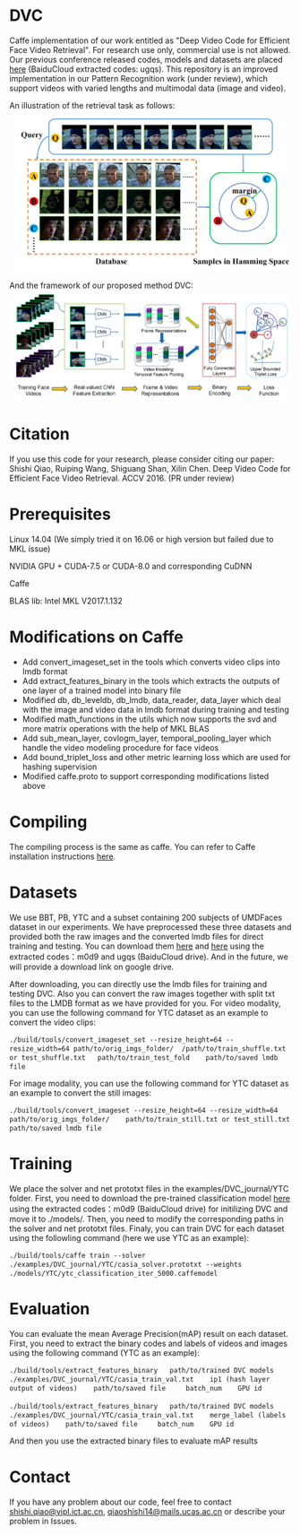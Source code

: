 # DVC
Caffe implementation of our work entitled as "Deep Video Code for Efficient Face Video Retrieval". For research use only, commercial use is not allowed.
Our previous conference released codes, models and datasets are placed [here](https://pan.baidu.com/s/1o7HdzGu) (BaiduCloud extracted codes: ugqs). This repository 
is an improved implementation in our Pattern Recognition work (under review), which support videos with varied lengths and multimodal data (image and video).   

An illustration of the retrieval task as follows:
![image](https://github.com/greatmanqss/DVC/blob/master/FaceVideoRetrieval.png)

And the framework of our proposed method DVC:
![image](https://github.com/greatmanqss/DVC/blob/master/DVC_framework.png)

# Citation
If you use this code for your research, please consider citing our paper: Shishi Qiao, Ruiping Wang, Shiguang Shan, Xilin Chen. Deep Video Code for Efficient Face Video Retrieval. ACCV 2016. (PR under review) 

# Prerequisites
Linux 14.04 (We simply tried it on 16.06 or high version but failed due to MKL issue)

NVIDIA GPU + CUDA-7.5 or CUDA-8.0 and corresponding CuDNN

Caffe

BLAS lib: Intel MKL V2017.1.132

# Modifications on Caffe
- Add convert_imageset_set in the tools which converts video clips into lmdb format
- Add extract_features_binary in the tools which extracts the outputs of one layer of a trained model into binary file
- Modified db, db_leveldb, db_lmdb, data_reader, data_layer which deal with the image and video data in lmdb format during training and testing 
- Modified math_functions in the utils which now supports the svd and more matrix operations with the help of MKL BLAS
- Add sub_mean_layer, covlogm_layer, temporal_pooling_layer which handle the video modeling procedure for face videos
- Add bound_triplet_loss and other metric learning loss which are used for hashing supervision
- Modified caffe.proto to support corresponding modifications listed above

# Compiling
The compiling process is the same as caffe. You can refer to Caffe installation instructions [here](http://caffe.berkeleyvision.org/installation.html).

# Datasets
We use BBT, PB, YTC and a subset containing 200 subjects of UMDFaces dataset in our experiments. We have preprocessed these three datasets and provided both the raw images and the converted lmdb files for direct training and testing. You can download them [here](https://pan.baidu.com/s/1mWgt7ufaoJ88iWk1vkuSXQ) and [here](https://pan.baidu.com/s/1o7HdzGu) using the extracted codes：m0d9 and ugqs (BaiduCloud drive). And in the future, we will provide a download link on google drive.

After downloading, you can directly use the lmdb files for training and testing DVC. Also you can convert the raw images together with split txt files to the LMDB format as we have provided for you.
For video modality, you can use the following command for YTC dataset as an example to convert the video clips:
```
./build/tools/convert_imageset_set --resize_height=64 --resize_width=64 path/to/orig_imgs_folder/  /path/to/train_shuffle.txt or test_shuffle.txt   path/to/train_test_fold    path/to/saved lmdb file
```
For image modality, you can use the following command for YTC dataset as an example to convert the still images:
```
./build/tools/convert_imageset --resize_height=64 --resize_width=64 path/to/orig_imgs_folder/    path/to/train_still.txt or test_still.txt    path/to/saved lmdb file 
```

# Training
We place the solver and net prototxt files in the examples/DVC_journal/YTC folder. First, you need to download the pre-trained classification model [here](https://pan.baidu.com/s/1mWgt7ufaoJ88iWk1vkuSXQ) using the extracted codes：m0d9 (BaiduCloud drive) for initilizing DVC and move it to ./models/. Then, you need to modify the corresponding paths in the solver and net prototxt files. Finaly, you can train DVC for each dataset using the followling command (here we use YTC as an example):
```
./build/tools/caffe train --solver ./examples/DVC_journal/YTC/casia_solver.prototxt --weights ./models/YTC/ytc_classification_iter_5000.caffemodel
```


# Evaluation
You can evaluate the mean Average Precision(mAP) result on each dataset. First, you need to extract the binary codes and labels of videos and images using the following command (YTC as an example):
```
./build/tools/extract_features_binary   path/to/trained DVC models    ./examples/DVC_journal/YTC/casia_train_val.txt    ip1 (hash layer output of videos)    path/to/saved file     batch_num    GPU id

./build/tools/extract_features_binary   path/to/trained DVC models    ./examples/DVC_journal/YTC/casia_train_val.txt    merge_label (labels of videos)    path/to/saved file     batch_num    GPU id  
```

And then you use the extracted binary files to evaluate mAP results
# Contact
If you have any problem about our code, feel free to contact shishi.qiao@vipl.ict.ac.cn, qiaoshishi14@mails.ucas.ac.cn or describe your problem in Issues.
